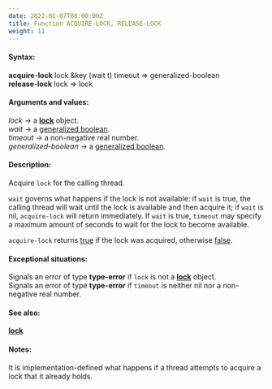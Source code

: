 ```yaml
---
date: 2022-01-07T08:00:00Z
title: Function ACQUIRE-LOCK, RELEASE-LOCK
weight: 11
---
```


#### Syntax:

**acquire-lock** lock &key (wait t) timeout => generalized-boolean\
**release-lock** lock => lock

#### Arguments and values:

*lock* -> a [**lock**](../lock) object.\
*wait* -> a [generalized
boolean](http://www.lispworks.com/documentation/HyperSpec/Body/26_glo_g.htm#generalized_boolean).\
*timeout* -> a non-negative real number.\
*generalized-boolean* -> a [generalized
boolean](http://www.lispworks.com/documentation/HyperSpec/Body/26_glo_g.htm#generalized_boolean).

#### Description:

Acquire `lock` for the calling thread.

`wait` governs what happens if the lock is not available: if `wait` is
true, the calling thread will wait until the lock is available and
then acquire it; if `wait` is nil, `acquire-lock` will return
immediately. If `wait` is true, `timeout` may specify a maximum amount
of seconds to wait for the lock to become available.

`acquire-lock` returns
[true](http://www.lispworks.com/documentation/HyperSpec/Body/26_glo_t.htm#true)
if the lock was acquired, otherwise
[false](http://www.lispworks.com/documentation/HyperSpec/Body/26_glo_f.htm#false).

#### Exceptional situations:

Signals an error of type **type-error** if `lock` is not a
[**lock**](../lock) object.\
Signals an error of type **type-error** if `timeout` is neither nil
nor a non-negative real number.

#### See also:

[**lock**](../lock)

#### Notes:

It is implementation-defined what happens if a thread attempts to
acquire a lock that it already holds.

